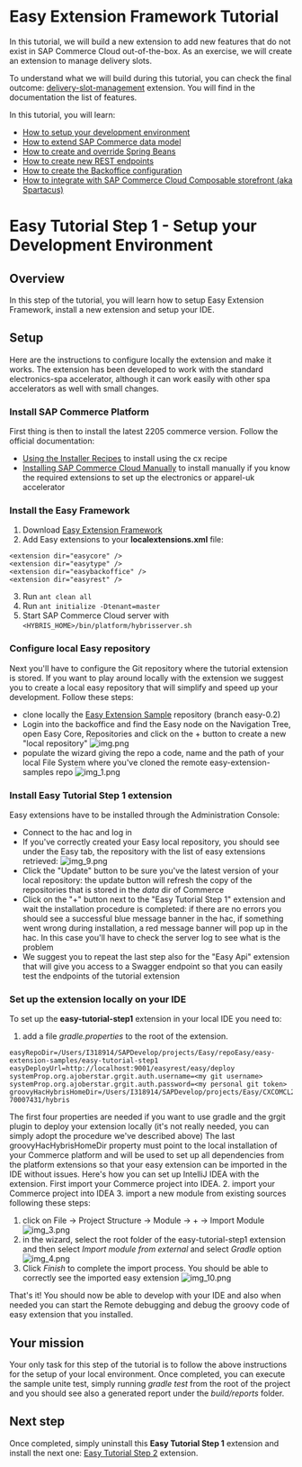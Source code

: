 # Easy Extension Framework Tutorial

In this tutorial, we will build a new extension to add new features that do not exist in SAP Commerce Cloud out-of-the-box. As an exercise, we will create an extension to manage delivery slots.

To understand what we will build during this tutorial, you can check the final outcome: [delivery-slot-management](https://github.tools.sap/cx-boosters/easy-extension-samples/tree/main/delivery-slot-management/README.md) extension. You will find in the documentation the list of features.

In this tutorial, you will learn:
- [How to setup your development environment](#easy-tutorial-step-1---setup-your-development-environment)
- [How to extend SAP Commerce data model](../easy-tutorial-step2)
- [How to create and override Spring Beans](../easy-tutorial-step3)
- [How to create new REST endpoints](../easy-tutorial-step4)
- [How to create the Backoffice configuration](../easy-tutorial-step5)
- [How to integrate with SAP Commerce Cloud Composable storefront (aka Spartacus)](../easy-tutorial-step6)

# Easy Tutorial Step 1 - Setup your Development Environment 

## Overview
In this step of the tutorial, you will learn how to setup Easy Extension Framework, install a new extension and setup your IDE.

## Setup
Here are the instructions to configure locally the extension and make it works. The extension has been developed to work with the standard electronics-spa accelerator, although it can work easily with other spa accelerators as well with small changes.

### Install SAP Commerce Platform

First thing is then to install the latest 2205 commerce version. Follow the official documentation:

- [Using the Installer Recipes](https://help.sap.com/docs/SAP_COMMERCE_CLOUD_PUBLIC_CLOUD/8be4e0379b294fbabf36d26e7ca4169d/cb3ff964e4784073a70f06165efbac8a.html?locale=en-US&version=v2205) to install using the cx recipe
- [Installing SAP Commerce Cloud Manually](https://help.sap.com/docs/SAP_COMMERCE_CLOUD_PUBLIC_CLOUD/8be4e0379b294fbabf36d26e7ca4169d/8bf5cfea86691014a00e9705a3c84074.html?locale=en-US&version=v2205) to install manually if you know the required extensions to set up the electronics or apparel-uk accelerator

### Install the Easy Framework
1. Download [Easy Extension Framework](https://github.com/SAP/easy-extension-framework)
2. Add Easy extensions to your **localextensions.xml** file:
```
<extension dir="easycore" />
<extension dir="easytype" />    
<extension dir="easybackoffice" />    
<extension dir="easyrest" />
```
3. Run `ant clean all`
4. Run `ant initialize -Dtenant=master`
5. Start SAP Commerce Cloud server with `<HYBRIS_HOME>/bin/platform/hybrisserver.sh`

### Configure local Easy repository
Next you'll have to configure the Git repository where the tutorial extension is stored. If you want to play around locally with the extension we suggest you to create a local easy repository that will simplify and speed up your development.
Follow these steps:
- clone locally the [Easy Extension Sample](https://github.tools.sap/cx-boosters/easy-extension-samples/tree/easy-0.2) repository (branch easy-0.2)
- Login into the backoffice and find the Easy node on the Navigation Tree, open Easy Core, Repositories and click on the + button to create a new "local repository"
![img.png](./images/img.png)
- populate the wizard giving the repo a code, name and the path of your local File System where you've cloned the remote easy-extension-samples repo
![img_1.png](./images/img_1.png)

### Install Easy Tutorial Step 1 extension
Easy extensions have to be installed through the Administration Console:
- Connect to the hac and log in
- If you've correctly created your Easy local repository, you should see under the Easy tab, the repository with the list of easy extensions retrieved:
![img_9.png](./images/img_9.png)
- Click the "Update" button to be sure you've the latest version of your local repository: the update button will refresh the copy of the repositories that is stored in the _data_ dir of Commerce
- Click on the "+" button next to the "Easy Tutorial Step 1" extension and wait the installation procedure is completed: if there are no errors you should see a successful blue message banner in the hac, if something went wrong during installation, a red message banner will pop up in the hac. In this case you'll have to check the server log to see what is the problem
- We suggest you to repeat the last step also for the "Easy Api" extension that will give you access to a Swagger endpoint so that you can easily test the endpoints of the tutorial extension

### Set up the extension locally on your IDE

To set up the **easy-tutorial-step1** extension in your local IDE you need to:
1. add a file _gradle.properties_ to the root of the extension.
```
easyRepoDir=/Users/I318914/SAPDevelop/projects/Easy/repoEasy/easy-extension-samples/easy-tutorial-step1
easyDeployUrl=http://localhost:9001/easyrest/easy/deploy
systemProp.org.ajoberstar.grgit.auth.username=<my git username>
systemProp.org.ajoberstar.grgit.auth.password=<my personal git token>
groovyHacHybrisHomeDir=/Users/I318914/SAPDevelop/projects/Easy/CXCOMCL221100P_5-70007431/hybris
```
The first four properties are needed if you want to use gradle and the grgit plugin to deploy your extension locally (it's not really needed, you can simply adopt the procedure we've described above)
The last groovyHacHybrisHomeDir property must point to the local installation of your Commerce platform and will be used to set up all dependencies 
from the platform extensions so that your easy extension can be imported in the IDE without issues.
Here's how you can set up IntelliJ IDEA with the extension. First import your Commerce project into IDEA.
2. import your Commerce project into IDEA
3. import a new module from existing sources following these steps:
   1. click on File -> Project Structure -> Module -> + -> Import Module
      ![img_3.png](./images/img_3.png)
   2. in the wizard, select the root folder of the easy-tutorial-step1 extension and then select _Import module from external_ and select _Gradle_ option
   ![img_4.png](./images/img_4.png)
   3. Click _Finish_ to complete the import process. You should be able to correctly see the imported easy extension
   ![img_10.png](./images/img_10.png)

That's it! You should now be able to develop with your IDE and also when needed you can start the Remote debugging and debug the groovy code of easy extension that you installed. 

## Your mission
Your only task for this step of the tutorial is to follow the above instructions for the setup of your local environment. Once completed, you can execute the sample unite test, simply running _gradle test_ from the root of the project and you should see also a generated report under the _build/reports_ folder.

## Next step
Once completed, simply uninstall this **Easy Tutorial Step 1** extension and install the next one: [Easy Tutorial Step 2](../easy-tutorial-step2/README.md) extension.
